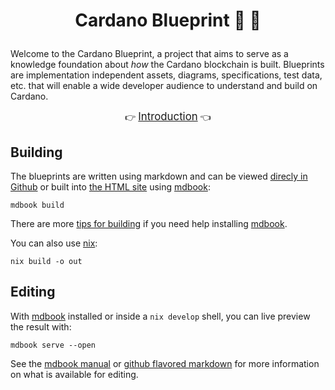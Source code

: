# <p align="center">Cardano Blueprint :blue_book: :triangular_ruler:</p>

Welcome to the Cardano Blueprint, a project that aims to serve as a
knowledge foundation about _how_ the Cardano blockchain is
built. Blueprints are implementation independent assets, diagrams,
specifications, test data, etc. that will enable a wide developer
audience to understand and build on Cardano.

<div align="center">
  👉 <a href="https://cardano-scaling.github.io/cardano-blueprint"><big>Introduction</big></a> 👈
</div>

## Building

The blueprints are written using markdown and can be viewed
[direcly in Github](./src/introduction.md) or built into
[the HTML site](https://cardano-scaling.github.io/cardano-blueprint)
using [mdbook][mdbook]:

``` shell
mdbook build
```

There are more [tips for building](./building/) if you need help installing
[mdbook][mdbook].

You can also use [nix][nix]:

``` shell
nix build -o out
```

## Editing

With [mdbook][mdbook] installed or inside a `nix develop` shell, you
can live preview the result with:

``` shell
mdbook serve --open
```

See the [mdbook manual][mdbook] or [github flavored markdown][gfm] for
more information on what is available for editing.

[mdbook]: https://rust-lang.github.io/mdBook/index.html
[gfm]: https://github.github.com/gfm/
[nix]: https://nixos.org/download.html
